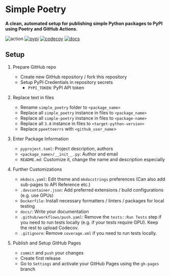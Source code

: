 # Simple Poetry

**A clean, automated setup for publishing simple Python packages to PyPI using Poetry and GitHub Actions.**

![action](https://img.shields.io/github/workflow/status/ppeetteerrs/simple-poetry/build?logo=githubactions&logoColor=white)
[![pypi](https://img.shields.io/pypi/v/simple-poetry.svg)](https://pypi.python.org/pypi/simple-poetry)
[![codecov](https://img.shields.io/codecov/c/github/ppeetteerrs/simple-poetry?label=codecov&logo=codecov)](https://app.codecov.io/gh/ppeetteerrs/simple-poetry)
[![docs](https://img.shields.io/github/deployments/ppeetteerrs/simple-poetry/github-pages?label=docs&logo=readthedocs)](https://ppeetteerrs.github.io/simple-poetry)

## Setup

1. Prepare GitHub repo
	- Create new GitHub repository / fork this repository
	- Setup PyPI Credentials in repository secrets
		- `PYPI_TOKEN`: PyPI API token

2. Replace text in files
	- Rename `simple_poetry` folder to `<package_name>`
	- Replace all `simple_poetry` instance in files to `<package_name>`
	- Replace all `simple-poetry` instance in files to `<package-name>`
	- Replace all `3.8` instance in files to `<target-python-version>`
	- Replace `ppeetteerrs` with `<github_user_name`>

3. Enter Package Information
	- `pyproject.toml`: Project description, authors
	- `<package_name>/__init__.py`: Author and email
	- `README.md`: Customize it, change the name and description especially

4. Further Customizations
	- `mkdocs.yaml`: Edit theme and `mkdocstrings` preferences (Can also add sub-pages to API Reference etc.)
	- `.devcontainer.json`: Add preferred extensions / build configurations (e.g. use GPUs)
	- `Dockerfile`: Install necessary formatters / linters / packages for local testing
	- `docs/`: Write your documentation
	- `.github/workflows/push.yaml`: Remove the `tests::Run Tests` step if you need to run tests locally (e.g. if your tests require GPU). Keep the rest to upload Codecov.
	- `.gitignore`: Remove `coverage.xml` if you need to run tests locally.

5. Publish and Setup GitHub Pages
	- `commit` and `push` your changes
	- Create first release
	- Go to `Settings` and activate your GitHub Pages using the `gh-pages` branch
